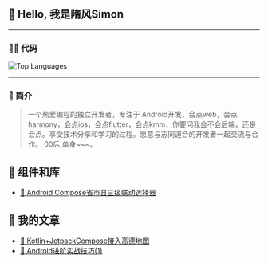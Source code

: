 ## 👋 Hello, 我是隋风Simon
---
### 👨‍💻 代码
![Top Languages](https://github-readme-stats.vercel.app/api/top-langs/?username=simonniex&layout=compact&langs_count=6)

---

### 📝 简介
> 一个热爱编程的独立开发者，专注于 Android开发，会点web，会点harmony，会点ios，会点flutter，会点kmm，你要问我会不会后端，还是会点。享受技术分享和学习的过程。愿意与志同道合的开发者一起交流与合作。
> 00后,单身~~~。
## 🧩 组件和库
- [📱 Android Compose省市县三级联动选择器](https://github.com/simonniex/SimonCityPicker)

## 📝 我的文章
- [📖 Kotlin+JetpackCompose接入高德地图](https://blog.csdn.net/m0_75235064/article/details/142397824?fromshare=blogdetail&sharetype=blogdetail&sharerId=142397824&sharerefer=PC&sharesource=m0_75235064&sharefrom=from_link)
- [📑 Android进阶实战技巧(1)](https://blog.csdn.net/m0_75235064/article/details/140913185?fromshare=blogdetail&sharetype=blogdetail&sharerId=140913185&sharerefer=PC&sharesource=m0_75235064&sharefrom=from_link)
